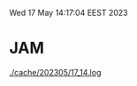 Wed 17 May 14:17:04 EEST 2023
# JAM
<a href='./cache/202305/17_14.log'>./cache/202305/17_14.log</a>
